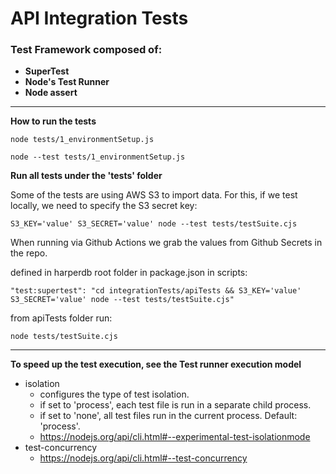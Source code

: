 # API Integration Tests
### Test Framework composed of: 
* **SuperTest**
* **Node's Test Runner**
* **Node assert**

***

**How to run the tests**

```
node tests/1_environmentSetup.js
```
```
node --test tests/1_environmentSetup.js
```

**Run all tests under the 'tests' folder**

Some of the tests are using AWS S3 to import data. For this, if we test locally, we need to specify the S3 secret key:

```S3_KEY='value' S3_SECRET='value' node --test tests/testSuite.cjs```

When running via Github Actions we grab the values from Github Secrets in the repo.

defined in harperdb root folder in package.json in scripts:
```
"test:supertest": "cd integrationTests/apiTests && S3_KEY='value' S3_SECRET='value' node --test tests/testSuite.cjs"
```
from apiTests folder run:
```
node tests/testSuite.cjs
```

***

**To speed up the test execution, see the Test runner execution model** 
* isolation
  * configures the type of test isolation. 
  * if set to 'process', each test file is run in a separate child process. 
  * if set to 'none', all test files run in the current process. Default: 'process'.
  * https://nodejs.org/api/cli.html#--experimental-test-isolationmode
* test-concurrency
  * https://nodejs.org/api/cli.html#--test-concurrency
